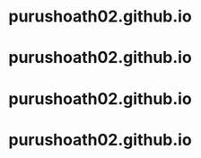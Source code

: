 # purushoath02.github.io
# purushoath02.github.io
# purushoath02.github.io
# purushoath02.github.io
